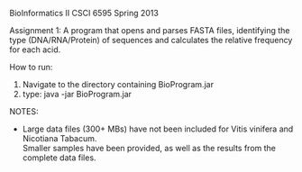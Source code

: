 BioInformatics II
CSCI 6595
Spring 2013

Assignment 1:
A program that opens and parses FASTA files, identifying the type (DNA/RNA/Protein) of
sequences and calculates the relative frequency for each acid.  

How to run:
1) Navigate to the directory containing BioProgram.jar
2) type: java -jar BioProgram.jar

NOTES:
*  Large data files (300+ MBs) have not been included for Vitis vinifera and Nicotiana Tabacum.  
   Smaller samples have been provided, as well as the results from the complete data files.
